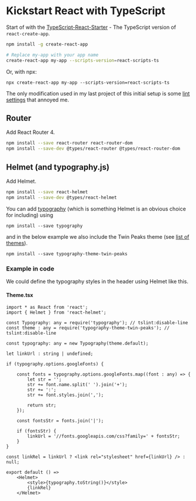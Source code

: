 # Kickstart React with TypeScript

Start of with the [TypeScript-React-Starter](https://github.com/Microsoft/TypeScript-React-Starter) - The TypeScript version of `react-create-app`. 

```bash
npm install -g create-react-app

# Replace my-app with your app name
create-react-app my-app --scripts-version=react-scripts-ts
```

Or, with npx:

```
npx create-react-app my-app --scripts-version=react-scripts-ts
```

The only modification used in my last project of this initial setup is some [lint settings](https://gist.github.com/kparkov/f88d86e4fbbb945a970d4425986ccf50) that annoyed me.

## Router

Add React Router 4.

```bash
npm install --save react-router react-router-dom
npm install --save-dev @types/react-router @types/react-router-dom
```

## Helmet (and typography.js)

Add Helmet.

```bash
npm install --save react-helmet
npm install --save-dev @types/react-helmet
```

You can add [typography](https://kyleamathews.github.io/typography.js/) (which is something Helmet is an obvious choice for including) using

```
npm install --save typography
```

and in the below example we also include the Twin Peaks theme (see [list of themes](https://www.npmjs.com/search?q=keywords:typography-theme)).

```
npm install --save typography-theme-twin-peaks
```

### Example in code

We could define the typography styles in the header using Helmet like this.

#### Theme.tsx
```tsx
import * as React from 'react';
import { Helmet } from 'react-helmet';

const Typography: any = require('typography'); // tslint:disable-line
const theme : any = require('typography-theme-twin-peaks'); // tslint:disable-line

const typography: any = new Typography(theme.default);
        
let linkUrl : string | undefined;

if (typography.options.googleFonts) {

    const fonts = typography.options.googleFonts.map((font : any) => {
        let str = '';
        str += font.name.split(' ').join('+');
        str += ':';
        str += font.styles.join(',');

        return str;
    });

    const fontsStr = fonts.join('|');

    if (fontsStr) {
        linkUrl = '//fonts.googleapis.com/css?family=' + fontsStr;
    }
}

const linkRel = linkUrl ? <link rel="stylesheet" href={linkUrl} /> : null;

export default () =>
    <Helmet>
        <style>{typography.toString()}</style>
        {linkRel}
    </Helmet>
```